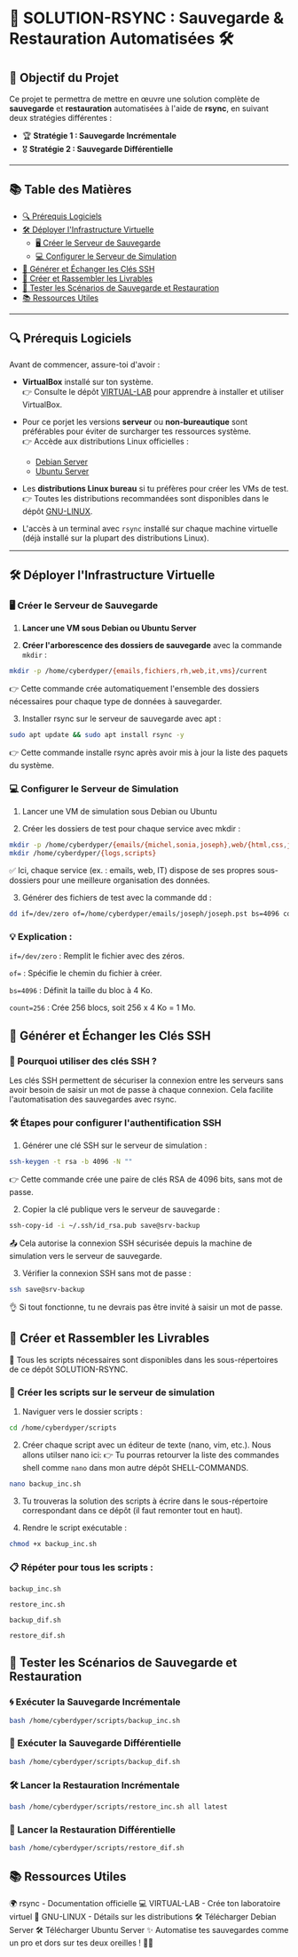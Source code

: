 # 🚀 **SOLUTION-RSYNC : Sauvegarde & Restauration Automatisées** 🛠️

## 🎯 **Objectif du Projet**
Ce projet te permettra de mettre en œuvre une solution complète de **sauvegarde** et **restauration** automatisées à l'aide de **rsync**, en suivant deux stratégies différentes :

- 🏆 **Stratégie 1 : Sauvegarde Incrémentale**
- 🎖️ **Stratégie 2 : Sauvegarde Différentielle**

---

## 📚 **Table des Matières**

- [🔍 Prérequis Logiciels](#-prérequis-logiciels)
- [🛠️ Déployer l'Infrastructure Virtuelle](#️-déployer-linfrastructure-virtuelle)
  - [🖥️ Créer le Serveur de Sauvegarde](#-créer-le-serveur-de-sauvegarde)
  - [💻 Configurer le Serveur de Simulation](#-configurer-le-serveur-de-simulation)
- [🔐 Générer et Échanger les Clés SSH](#-générer-et-échanger-les-clés-ssh)
- [📜 Créer et Rassembler les Livrables](#-créer-et-rassembler-les-livrables)
- [🧪 Tester les Scénarios de Sauvegarde et Restauration](#-tester-les-scénarios-de-sauvegarde-et-restauration)
- [📚 Ressources Utiles](#-ressources-utiles)

---

## 🔍 **Prérequis Logiciels**

Avant de commencer, assure-toi d'avoir :

- **VirtualBox** installé sur ton système.  
  👉 Consulte le dépôt [VIRTUAL-LAB](https://github.com/ton-compte/VIRTUAL-LAB) pour apprendre à installer et utiliser VirtualBox.

- Pour ce porjet les versions **serveur** ou **non-bureautique** sont préférables pour éviter de surcharger tes ressources système.  
  👉 Accède aux distributions Linux officielles :  
  - [Debian Server](https://www.debian.org/distrib)  
  - [Ubuntu Server](https://ubuntu.com/download/server)
 
- Les **distributions Linux bureau** si tu préfères pour créer les VMs de test.  
  👉 Toutes les distributions recommandées sont disponibles dans le dépôt [GNU-LINUX](https://github.com/ton-compte/GNU-LINUX).

  
- L'accès à un terminal avec `rsync` installé sur chaque machine virtuelle (déjà installé sur la plupart des distributions Linux).

---

## 🛠️ **Déployer l'Infrastructure Virtuelle**

### 🖥️ **Créer le Serveur de Sauvegarde**

1. **Lancer une VM sous Debian ou Ubuntu Server**  

2. **Créer l'arborescence des dossiers de sauvegarde** avec la commande `mkdir` :

```bash
mkdir -p /home/cyberdyper/{emails,fichiers,rh,web,it,vms}/current
```

👉 Cette commande crée automatiquement l'ensemble des dossiers nécessaires pour chaque type de données à sauvegarder.

3. Installer rsync sur le serveur de sauvegarde avec apt :
```bash
sudo apt update && sudo apt install rsync -y
```

👉 Cette commande installe rsync après avoir mis à jour la liste des paquets du système.


### 💻 Configurer le Serveur de Simulation

1. Lancer une VM de simulation sous Debian ou Ubuntu

2. Créer les dossiers de test pour chaque service avec mkdir :
```bash
mkdir -p /home/cyberdyper/{emails/{michel,sonia,joseph},web/{html,css,js,image},it/{client,finance,marketing},fichiers/{ppt,pdf,txt},rh/{bulletins,contrats,conges}}
mkdir /home/cyberdyper/{logs,scripts}
```

✅ Ici, chaque service (ex. : emails, web, IT) dispose de ses propres sous-dossiers pour une meilleure organisation des données.

3. Générer des fichiers de test avec la commande dd :
```bash
dd if=/dev/zero of=/home/cyberdyper/emails/joseph/joseph.pst bs=4096 count=256
```

### 💡 Explication :

`if=/dev/zero` : Remplit le fichier avec des zéros.

`of=` : Spécifie le chemin du fichier à créer.

`bs=4096` : Définit la taille du bloc à 4 Ko.

`count=256` : Crée 256 blocs, soit 256 x 4 Ko = 1 Mo.

## 🔐 Générer et Échanger les Clés SSH

### 🔑 Pourquoi utiliser des clés SSH ?

Les clés SSH permettent de sécuriser la connexion entre les serveurs sans avoir besoin de saisir un mot de passe à chaque connexion.
Cela facilite l'automatisation des sauvegardes avec rsync.

### 🛠️ Étapes pour configurer l'authentification SSH

1. Générer une clé SSH sur le serveur de simulation :
```bash
ssh-keygen -t rsa -b 4096 -N ""
```

👉 Cette commande crée une paire de clés RSA de 4096 bits, sans mot de passe.

2. Copier la clé publique vers le serveur de sauvegarde :
```bash
ssh-copy-id -i ~/.ssh/id_rsa.pub save@srv-backup
```

📤 Cela autorise la connexion SSH sécurisée depuis la machine de simulation vers le serveur de sauvegarde.

3. Vérifier la connexion SSH sans mot de passe :
```bash
ssh save@srv-backup
```

👌 Si tout fonctionne, tu ne devrais pas être invité à saisir un mot de passe.

## 📜 Créer et Rassembler les Livrables

📁 Tous les scripts nécessaires sont disponibles dans les sous-répertoires de ce dépôt SOLUTION-RSYNC.

### 📑 Créer les scripts sur le serveur de simulation

1. Naviguer vers le dossier scripts :
```bash
cd /home/cyberdyper/scripts
```

2. Créer chaque script avec un éditeur de texte (nano, vim, etc.). Nous allons utilser nano ici:
  👉 Tu pourras retourver la liste des commandes shell comme `nano` dans mon autre dépôt SHELL-COMMANDS.
```bash
nano backup_inc.sh
```

3. Tu trouveras la solution des scripts à écrire dans le sous-répertoire correspondant dans ce dépôt (il faut remonter tout en haut).

4. Rendre le script exécutable :
```bash
chmod +x backup_inc.sh
```
### 📋 Répéter pour tous les scripts :

`backup_inc.sh`

`restore_inc.sh`

`backup_dif.sh`

`restore_dif.sh`

## 🧪 Tester les Scénarios de Sauvegarde et Restauration

### 🌀 Exécuter la Sauvegarde Incrémentale
```bash
bash /home/cyberdyper/scripts/backup_inc.sh
```
### 🔄 Exécuter la Sauvegarde Différentielle
```bash
bash /home/cyberdyper/scripts/backup_dif.sh
```
### 🛠️ Lancer la Restauration Incrémentale
```bash
bash /home/cyberdyper/scripts/restore_inc.sh all latest
```
### 💽 Lancer la Restauration Différentielle
```bash
bash /home/cyberdyper/scripts/restore_dif.sh
```
## 📚 Ressources Utiles

🌍 rsync - Documentation officielle
💻 VIRTUAL-LAB - Crée ton laboratoire virtuel
📁 GNU-LINUX - Détails sur les distributions
🛠️ Télécharger Debian Server
🛠️ Télécharger Ubuntu Server
✨ Automatise tes sauvegardes comme un pro et dors sur tes deux oreilles ! 🚀😊
